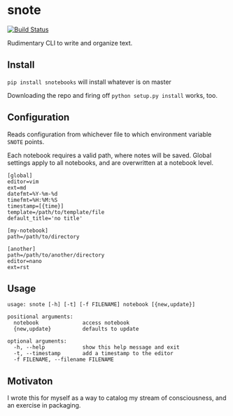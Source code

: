 # snote

[![Build Status](https://travis-ci.org/nicolemon/snote.svg?branch=master)](https://travis-ci.org/nicolemon/snote)

Rudimentary CLI to write and organize text.

## Install

`pip install snotebooks` will install whatever is on master

Downloading the repo and firing off `python setup.py install` works, too.

## Configuration

Reads configuration from whichever file to which environment variable `SNOTE`
points.

Each notebook requires a valid path, where notes will be saved. Global settings
apply to all notebooks, and are overwritten at a notebook level.

    [global]
    editor=vim
    ext=md
    datefmt=%Y-%m-%d
    timefmt=%H:%M:%S
    timestamp=[{time}]
    template=/path/to/template/file
    default_title='no title'
    
    [my-notebook]
    path=/path/to/directory
    
    [another]
    path=/path/to/another/directory
    editor=nano
    ext=rst

## Usage

    usage: snote [-h] [-t] [-f FILENAME] notebook [{new,update}]

    positional arguments:
      notebook              access notebook
      {new,update}          defaults to update

    optional arguments:
      -h, --help            show this help message and exit
      -t, --timestamp       add a timestamp to the editor
      -f FILENAME, --filename FILENAME

## Motivaton

I wrote this for myself as a way to catalog my stream of consciousness, and an
exercise in packaging.
